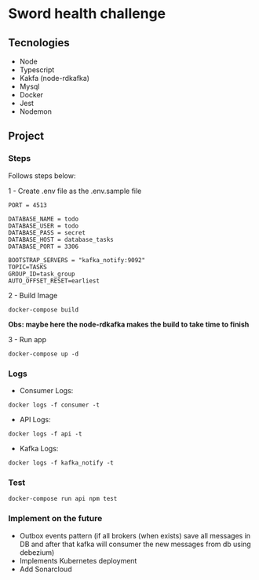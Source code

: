 # Sword health challenge

## Tecnologies
  - Node
  - Typescript
  - Kakfa (node-rdkafka)
  - Mysql
  - Docker
  - Jest
  - Nodemon

## Project

### Steps
Follows steps below:

1 - Create .env file as the .env.sample file
```
PORT = 4513

DATABASE_NAME = todo
DATABASE_USER = todo
DATABASE_PASS = secret
DATABASE_HOST = database_tasks
DATABASE_PORT = 3306

BOOTSTRAP_SERVERS = "kafka_notify:9092"
TOPIC=TASKS
GROUP_ID=task_group
AUTO_OFFSET_RESET=earliest

```

2 - Build Image
```
docker-compose build
```
**Obs: maybe here the node-rdkafka makes the build to take time to finish**

3 - Run app
```
docker-compose up -d
```


### Logs
 - Consumer Logs:

```
docker logs -f consumer -t
```

 - API Logs:
```
docker logs -f api -t
```

 - Kafka Logs:
```
docker logs -f kafka_notify -t
```

### Test
```
docker-compose run api npm test
```

### Implement on the future

 - Outbox events pattern (if all brokers (when exists) save all messages in DB and after that kafka will consumer the new messages from db using debezium)
 - Implements Kubernetes deployment
 - Add Sonarcloud



